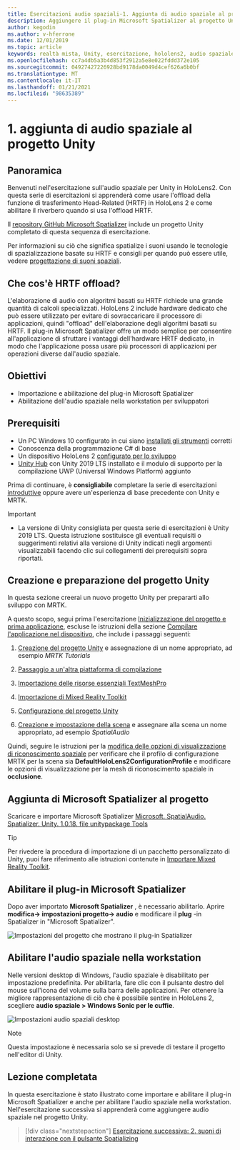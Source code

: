 ```yaml
---
title: Esercitazioni audio spaziali-1. Aggiunta di audio spaziale al progetto
description: Aggiungere il plug-in Microsoft Spatializer al progetto Unity per accedere a HoloLens 2 HRTF hardware offload.
author: kegodin
ms.author: v-hferrone
ms.date: 12/01/2019
ms.topic: article
keywords: realtà mista, Unity, esercitazione, hololens2, audio spaziale, MRTK, Toolkit per realtà mista, UWP, Windows 10, HRTF, funzione di trasferimento relativa alla testa, Reverb, Microsoft Spatializer
ms.openlocfilehash: cc7a4db5a3b4d853f2912a5e8e022fddd372e105
ms.sourcegitcommit: 04927427226928bd9178da0049d4cef626a6b0bf
ms.translationtype: MT
ms.contentlocale: it-IT
ms.lasthandoff: 01/21/2021
ms.locfileid: "98635389"
---
```

# <a name="1-adding-spatial-audio-to-your-unity-project"></a>1. aggiunta di audio spaziale al progetto Unity

## <a name="overview"></a>Panoramica

Benvenuti nell'esercitazione sull'audio spaziale per Unity in HoloLens2. Con questa serie di esercitazioni si apprenderà come usare l'offload della funzione di trasferimento Head-Related (HRTF) in HoloLens 2 e come abilitare il riverbero quando si usa l'offload HRTF.

Il [repository GitHub Microsoft Spatializer](https://github.com/microsoft/spatialaudio-unity) include un progetto Unity completato di questa sequenza di esercitazione.

Per informazioni su ciò che significa spatialize i suoni usando le tecnologie di spazializzazione basate su HRTF e consigli per quando può essere utile, vedere [progettazione di suoni spaziali](/windows/mixed-reality/spatial-sound-design).

## <a name="what-is-hrtf-offload"></a>Che cos'è HRTF offload?

L'elaborazione di audio con algoritmi basati su HRTF richiede una grande quantità di calcoli specializzati. HoloLens 2 include hardware dedicato che può essere utilizzato per evitare di sovraccaricare il processore di applicazioni, quindi "offload" dell'elaborazione degli algoritmi basati su HRTF.  Il plug-in Microsoft Spatializer offre un modo semplice per consentire all'applicazione di sfruttare i vantaggi dell'hardware HRTF dedicato, in modo che l'applicazione possa usare più processori di applicazioni per operazioni diverse dall'audio spaziale.

## <a name="objectives"></a>Obiettivi

* Importazione e abilitazione del plug-in Microsoft Spatializer
* Abilitazione dell'audio spaziale nella workstation per sviluppatori

## <a name="prerequisites"></a>Prerequisiti

* Un PC Windows 10 configurato in cui siano [installati gli strumenti](../../install-the-tools.md) corretti
* Conoscenza della programmazione C# di base
* Un dispositivo HoloLens 2 [configurato per lo sviluppo](../../platform-capabilities-and-apis/using-visual-studio.md#enabling-developer-mode)
* <a href="https://docs.unity3d.com/Manual/GettingStartedInstallingHub.html" target="_blank">Unity Hub</a> con Unity 2019 LTS installato e il modulo di supporto per la compilazione UWP (Universal Windows Platform) aggiunto

Prima di continuare, è **consigliabile** completare la serie di esercitazioni [introduttive](mr-learning-base-01.md) oppure avere un'esperienza di base precedente con Unity e MRTK.

> [!IMPORTANT]
>
> * La versione di Unity consigliata per questa serie di esercitazioni è Unity 2019 LTS. Questa istruzione sostituisce gli eventuali requisiti o suggerimenti relativi alla versione di Unity indicati negli argomenti visualizzabili facendo clic sui collegamenti dei prerequisiti sopra riportati.

## <a name="creating-and-preparing-the-unity-project"></a>Creazione e preparazione del progetto Unity

In questa sezione creerai un nuovo progetto Unity per prepararti allo sviluppo con MRTK.

A questo scopo, segui prima l'esercitazione [Inizializzazione del progetto e prima applicazione](mr-learning-base-02.md), escluse le istruzioni della sezione [Compilare l'applicazione nel dispositivo](mr-learning-base-02.md#building-your-application-to-your-hololens-2), che include i passaggi seguenti:

1. [Creazione del progetto Unity](mr-learning-base-02.md#creating-the-unity-project) e assegnazione di un nome appropriato, ad esempio *MRTK Tutorials*

1. [Passaggio a un'altra piattaforma di compilazione](mr-learning-base-02.md#configuring-the-unity-project)

1. [Importazione delle risorse essenziali TextMeshPro](mr-learning-base-02.md#importing-the-textmeshpro-essential-resources)

1. [Importazione di Mixed Reality Toolkit](mr-learning-base-02.md#importing-the-mixed-reality-toolkit)

1. [Configurazione del progetto Unity](mr-learning-base-02.md#configuring-the-unity-project)

1. [Creazione e impostazione della scena](mr-learning-base-02.md#creating-and-configuring-the-scene) e assegnare alla scena un nome appropriato, ad esempio *SpatialAudio*

Quindi, seguire le istruzioni per la [modifica delle opzioni di visualizzazione di riconoscimento spaziale](mr-learning-base-03.md#changing-the-spatial-awareness-display-option) per verificare che il profilo di configurazione MRTK per la scena sia **DefaultHoloLens2ConfigurationProfile** e modificare le opzioni di visualizzazione per la mesh di riconoscimento spaziale in **occlusione**.

## <a name="adding-microsoft-spatializer-to-the-project"></a>Aggiunta di Microsoft Spatializer al progetto

Scaricare e importare Microsoft Spatializer  <a href="https://github.com/microsoft/spatialaudio-unity/releases/download/v1.0.18/Microsoft.SpatialAudio.Spatializer.Unity.1.0.18.unitypackage" target="_blank">Microsoft. SpatialAudio. Spatializer. Unity. 1.0.18. file unitypackage Tools </a>

>[!TIP]
> Per rivedere la procedura di importazione di un pacchetto personalizzato di Unity, puoi fare riferimento alle istruzioni contenute in [Importare Mixed Reality Toolkit](../../../mrlearning-base-ch1.md#import-the-mixed-reality-toolkit).

## <a name="enable-the-microsoft-spatializer-plugin"></a>Abilitare il plug-in Microsoft Spatializer

Dopo aver importato **Microsoft Spatializer** , è necessario abilitarlo. Aprire **modifica-> impostazioni progetto-> audio** e modificare il **plug** -in Spatializer in "Microsoft Spatializer".

![Impostazioni del progetto che mostrano il plug-in Spatializer](images/spatial-audio/spatial-audio-01-section3-step1-1.png)

## <a name="enable-spatial-audio-on-your-workstation"></a>Abilitare l'audio spaziale nella workstation

Nelle versioni desktop di Windows, l'audio spaziale è disabilitato per impostazione predefinita. Per abilitarla, fare clic con il pulsante destro del mouse sull'icona del volume sulla barra delle applicazioni. Per ottenere la migliore rappresentazione di ciò che è possibile sentire in HoloLens 2, scegliere **audio spaziale > Windows Sonic per le cuffie**.

![Impostazioni audio spaziali desktop](images/spatial-audio/spatial-audio-01-section4-step1-1.png)

> [!NOTE]
> Questa impostazione è necessaria solo se si prevede di testare il progetto nell'editor di Unity.

## <a name="congratulations"></a>Lezione completata

In questa esercitazione è stato illustrato come importare e abilitare il plug-in Microsoft Spatializer e anche per abilitare l'audio spaziale nella workstation.
Nell'esercitazione successiva si apprenderà come aggiungere audio spaziale nel progetto Unity.

> [!div class="nextstepaction"]
> [Esercitazione successiva: 2. suoni di interazione con il pulsante Spatializing](unity-spatial-audio-ch2.md)
